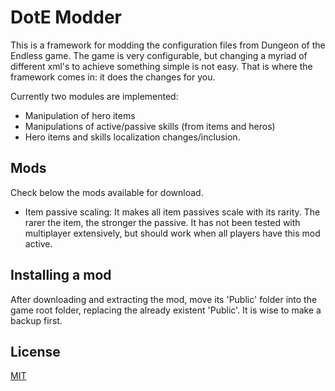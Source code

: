 # DotE Modder 
This is a framework for modding the configuration files from Dungeon of the Endless game. The game is very configurable, but changing a myriad of different xml's to achieve something simple is not easy. That is where the framework comes in: it does the changes for you.

Currently two modules are implemented: 
- Manipulation of hero items
- Manipulations of active/passive skills (from items and heros)
- Hero items and skills localization changes/inclusion.

## Mods
Check below the mods available for download.

- Item passive scaling: It makes all item passives scale with its rarity. The rarer the item, the stronger the passive. It has not been tested with multiplayer extensively, but should work when all players have this mod active.

## Installing a mod

After downloading and extracting the mod, move its 'Public' folder into the game root folder, replacing the already existent 'Public'. It is wise to make a backup first.

## License
[MIT](https://choosealicense.com/licenses/mit/)